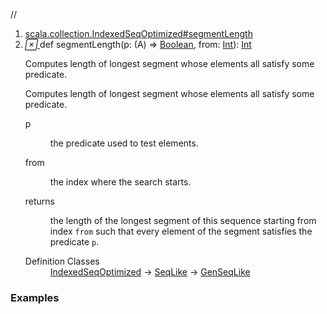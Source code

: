 //
<ol>
<li><a href="https://www.scala-lang.org/api/2.12.3/scala/collection/mutable/ArrayBuffer.html#segmentLength(p:A=>Boolean,from:Int):Int">scala.collection.IndexedSeqOptimized#segmentLength</a></li>
<li name="scala.collection.IndexedSeqOptimized#segmentLength" visbl="pub" class="indented0 " data-isabs="false" fullcomment="yes" group="Ungrouped"> <a id="segmentLength(p:A=>Boolean,from:Int):Int"></a><a id="segmentLength((A)⇒Boolean,Int):Int"></a> <span class="permalink"> <a href="../../../scala/collection/mutable/ArrayBuffer.html#segmentLength(p:A=>Boolean,from:Int):Int" title="Permalink"> <i class="material-icons"></i> </a> </span> <span class="modifier_kind"> <span class="modifier"></span> <span class="kind">def</span> </span> <span class="symbol"> <span class="name">segmentLength</span><span class="params">(<span name="p">p: (<span class="extype" name="scala.collection.mutable.ArrayBuffer.A">A</span>) ⇒ <a href="../../Boolean.html" class="extype" name="scala.Boolean">Boolean</a></span>, <span name="from">from: <a href="../../Int.html" class="extype" name="scala.Int">Int</a></span>)</span><span class="result">: <a href="../../Int.html" class="extype" name="scala.Int">Int</a></span> </span> <p class="shortcomment cmt">Computes length of longest segment whose elements all satisfy some predicate.</p>
 <div class="fullcomment">
  <div class="comment cmt">
   <p>Computes length of longest segment whose elements all satisfy some predicate.</p>
  </div>
  <dl class="paramcmts block">
   <dt class="param">
    p
   </dt>
   <dd class="cmt">
    <p>the predicate used to test elements.</p>
   </dd>
   <dt class="param">
    from
   </dt>
   <dd class="cmt">
    <p>the index where the search starts.</p>
   </dd>
   <dt>
    returns
   </dt>
   <dd class="cmt">
    <p>the length of the longest segment of this sequence starting from index <code>from</code> such that every element of the segment satisfies the predicate <code>p</code>.</p>
   </dd>
  </dl>
  <dl class="attributes block"> 
   <dt>
    Definition Classes
   </dt>
   <dd>
    <a href="../IndexedSeqOptimized.html" class="extype" name="scala.collection.IndexedSeqOptimized">IndexedSeqOptimized</a> → 
    <a href="../SeqLike.html" class="extype" name="scala.collection.SeqLike">SeqLike</a> → 
    <a href="../GenSeqLike.html" class="extype" name="scala.collection.GenSeqLike">GenSeqLike</a>
   </dd>
  </dl>
 </div> </li>
        </ol>


### Examples



